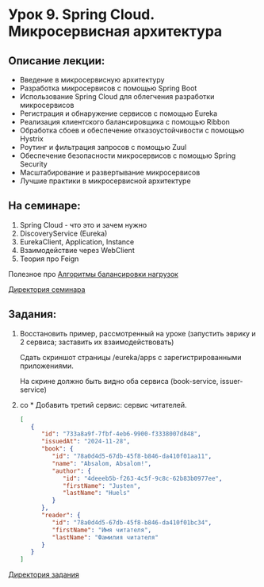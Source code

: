 # Урок 9. Spring Cloud. Микросервисная архитектура

## Описание лекции:

- Введение в микросервисную архитектуру
- Разработка микросервисов с помощью Spring Boot
- Использование Spring Cloud для облегчения разработки микросервисов
- Регистрация и обнаружение сервисов с помощью Eureka
- Реализация клиентского балансировщика с помощью Ribbon
- Обработка сбоев и обеспечение отказоустойчивости с помощью Hystrix
- Роутинг и фильтрация запросов с помощью Zuul
- Обеспечение безопасности микросервисов с помощью Spring Security
- Масштабирование и развертывание микросервисов
- Лучшие практики в микросервисной архитектуре

## На семинаре:

1. Spring Cloud - что это и зачем нужно
2. DiscoveryService (Eureka)
3. EurekaClient, Application, Instance
4. Взаимодействие через WebClient
5. Теория про Feign

Полезное про [Алгоритмы балансировки нагрузок](https://habr.com/ru/companies/ruvds/articles/732648/)

[Директория семинара](https://github.com/MikhailAkulov/Spring_Framework/tree/main/Examples/Example_9/Seminar)

## Задания:

1. Восстановить пример, рассмотренный на уроке (запустить эврику и 2 сервиса; заставить их взаимодействовать)

   Сдать скриншот страницы /eureka/apps с зарегистрированными приложениями.

   На скрине должно быть видно оба сервиса (book-service, issuer-service)

2. co * Добавить третий сервис: сервис читателей.
   ```json
   [
      {
         "id": "733a8a9f-7fbf-4eb6-9900-f3338007d848",
         "issuedAt": "2024-11-28",
         "book": {
            "id": "78a0d4d5-67db-45f8-b846-da410f01aa11",
            "name": "Absalom, Absalom!",
            "author": {
               "id": "4deeeb5b-f263-4c5f-9c8c-62b83b0977ee",
               "firstName": "Justen",
               "lastName": "Huels"
            }
         },
         "reader": {
            "id": "78a0d4d5-67db-45f8-b846-da410f01bc34",
            "firstName": "Имя читателя",
            "lastName": "Фамилия читателя"
         }
      }
   ]
   ```

[Директория задания](https://github.com/MikhailAkulov/Spring_Framework/tree/main/Examples/Example_9/Tasks)